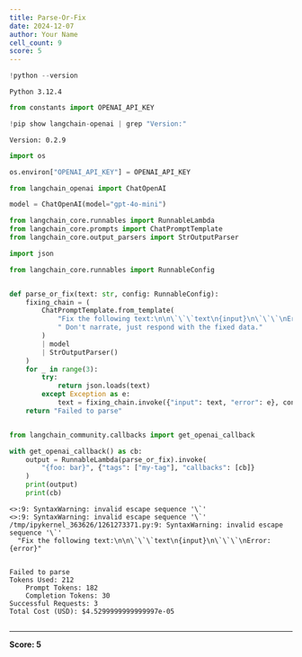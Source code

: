 ```yaml
---
title: Parse-Or-Fix
date: 2024-12-07
author: Your Name
cell_count: 9
score: 5
---
```


```python
!python --version
```

    Python 3.12.4



```python
from constants import OPENAI_API_KEY
```


```python
!pip show langchain-openai | grep "Version:"
```

    Version: 0.2.9



```python
import os
```


```python
os.environ["OPENAI_API_KEY"] = OPENAI_API_KEY
```


```python
from langchain_openai import ChatOpenAI

model = ChatOpenAI(model="gpt-4o-mini")
```


```python
from langchain_core.runnables import RunnableLambda
from langchain_core.prompts import ChatPromptTemplate
from langchain_core.output_parsers import StrOutputParser
```


```python
import json

from langchain_core.runnables import RunnableConfig


def parse_or_fix(text: str, config: RunnableConfig):
    fixing_chain = (
        ChatPromptTemplate.from_template(
            "Fix the following text:\n\n\`\`\`text\n{input}\n\`\`\`\nError: {error}"
            " Don't narrate, just respond with the fixed data."
        )
        | model
        | StrOutputParser()
    )
    for _ in range(3):
        try:
            return json.loads(text)
        except Exception as e:
            text = fixing_chain.invoke({"input": text, "error": e}, config)
    return "Failed to parse"


from langchain_community.callbacks import get_openai_callback

with get_openai_callback() as cb:
    output = RunnableLambda(parse_or_fix).invoke(
        "{foo: bar}", {"tags": ["my-tag"], "callbacks": [cb]}
    )
    print(output)
    print(cb)
```

    <>:9: SyntaxWarning: invalid escape sequence '\`'
    <>:9: SyntaxWarning: invalid escape sequence '\`'
    /tmp/ipykernel_363626/1261273371.py:9: SyntaxWarning: invalid escape sequence '\`'
      "Fix the following text:\n\n\`\`\`text\n{input}\n\`\`\`\nError: {error}"


    Failed to parse
    Tokens Used: 212
    	Prompt Tokens: 182
    	Completion Tokens: 30
    Successful Requests: 3
    Total Cost (USD): $4.5299999999999997e-05



```python

```


---
**Score: 5**